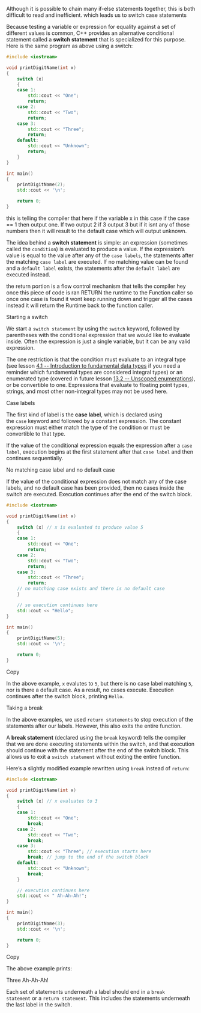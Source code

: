 

Although it is possible to chain many if-else statements together, this is both difficult to read and inefficient. which leads us to switch case statements


Because testing a variable or expression for equality against a set of different values is common, C++ provides an alternative conditional statement called a **switch statement** that is specialized for this purpose. Here is the same program as above using a switch:

```cpp
#include <iostream>

void printDigitName(int x)
{
    switch (x)
    {
    case 1:
        std::cout << "One";
        return;
    case 2:
        std::cout << "Two";
        return;
    case 3:
        std::cout << "Three";
        return;
    default:
        std::cout << "Unknown";
        return;
    }
}

int main()
{
    printDigitName(2);
    std::cout << '\n';

    return 0;
}
```

this is telling the compiler that here if the variable x in this case if the case == 1 then output one.  If two output 2 if 3 output 3 but if it isnt any of those numbers then it will result to the default case which will output unknown.


The idea behind a **switch statement** is simple: an expression (sometimes called the `condition`) is evaluated to produce a value. If the expression’s value is equal to the value after any of the `case labels`, the statements after the matching `case label` are executed. If no matching value can be found and a `default label` exists, the statements after the `default label` are executed instead.


the return portion is a flow control mechanism that tells the compiler hey once this piece of code is ran RETURN the runtime to the Function caller so once one case is found it wont keep running down and trigger all the cases instead it will return the Runtime back to the function caller. 


Starting a switch

We start a `switch statement` by using the `switch` keyword, followed by parentheses with the conditional expression that we would like to evaluate inside. Often the expression is just a single variable, but it can be any valid expression.

The one restriction is that the condition must evaluate to an integral type (see lesson [4.1 -- Introduction to fundamental data types](https://www.learncpp.com/cpp-tutorial/introduction-to-fundamental-data-types/) if you need a reminder which fundamental types are considered integral types) or an enumerated type (covered in future lesson [13.2 -- Unscoped enumerations](https://www.learncpp.com/cpp-tutorial/unscoped-enumerations/)), or be convertible to one. Expressions that evaluate to floating point types, strings, and most other non-integral types may not be used here.




Case labels

The first kind of label is the **case label**, which is declared using the `case` keyword and followed by a constant expression. The constant expression must either match the type of the condition or must be convertible to that type.

If the value of the conditional expression equals the expression after a `case label`, execution begins at the first statement after that `case label` and then continues sequentially.



No matching case label and no default case

If the value of the conditional expression does not match any of the case labels, and no default case has been provided, then no cases inside the switch are executed. Execution continues after the end of the switch block.

```cpp
#include <iostream>

void printDigitName(int x)
{
    switch (x) // x is evaluated to produce value 5
    {
    case 1:
        std::cout << "One";
        return;
    case 2:
        std::cout << "Two";
        return;
    case 3:
        std::cout << "Three";
        return;
    // no matching case exists and there is no default case
    }

    // so execution continues here
    std::cout << "Hello";
}

int main()
{
    printDigitName(5);
    std::cout << '\n';

    return 0;
}
```

Copy

In the above example, `x` evalutes to `5`, but there is no case label matching `5`, nor is there a default case. As a result, no cases execute. Execution continues after the switch block, printing `Hello`.



Taking a break

In the above examples, we used `return statements` to stop execution of the statements after our labels. However, this also exits the entire function.

A **break statement** (declared using the `break` keyword) tells the compiler that we are done executing statements within the switch, and that execution should continue with the statement after the end of the switch block. This allows us to exit a `switch statement` without exiting the entire function.

Here’s a slightly modified example rewritten using `break` instead of `return`:

```cpp
#include <iostream>

void printDigitName(int x)
{
    switch (x) // x evaluates to 3
    {
    case 1:
        std::cout << "One";
        break;
    case 2:
        std::cout << "Two";
        break;
    case 3:
        std::cout << "Three"; // execution starts here
        break; // jump to the end of the switch block
    default:
        std::cout << "Unknown";
        break;
    }

    // execution continues here
    std::cout << " Ah-Ah-Ah!";
}

int main()
{
    printDigitName(3);
    std::cout << '\n';

    return 0;
}
```

Copy

The above example prints:

Three Ah-Ah-Ah!



Each set of statements underneath a label should end in a `break statement` or a `return statement`. This includes the statements underneath the last label in the switch.



